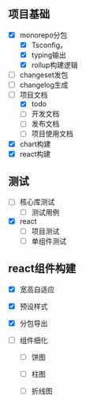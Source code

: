 ## 项目基础
- [x] monorepo分包
  - [x] Tsconfig，
  - [x] typing输出
  - [x] rollup构建逻辑
- [ ] changeset发包
- [ ] changelog生成
- [ ] 项目文档
  - [x] todo
  - [ ] 开发文档
  - [ ] 发布文档
  - [ ] 项目使用文档
- [x] chart构建
- [x] react构建

## 测试

- [ ] 核心库测试
  - [ ] 测试用例
- [x] react
  - [ ] 项目测试
  - [ ] 单组件测试

## react组件构建


- [x] 宽高自适应

- [x] 预设样式

- [x] 分包导出

- [ ] 组件细化

  - [ ] 饼图

  - [ ] 柱图

  - [ ] 折线图


  



